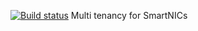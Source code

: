 [![Build status](https://ci.appveyor.com/api/projects/status/qic0fwba87qnk6er/branch/master?svg=true)](https://ci.appveyor.com/project/anirudhSK/dinarii/branch/master)
Multi tenancy for SmartNICs
